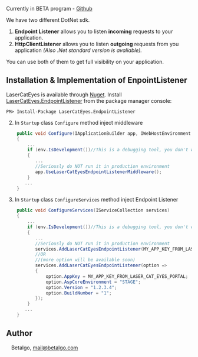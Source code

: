 Currently in BETA program - [Github](https://github.com/betalgo/LCE-DotNet-SDK)

We have two different DotNet sdk. 
1. **Endpoint Listener** allows you to listen **incoming** requests to your application.
2. **HttpClientListener** allows you to listen **outgoing** requests from you application *(Also .Net standard version is avaliable).*

You can use both of them to get full visibility on your application. 

## Installation & Implementation of EnpointListener
LaserCatEyes is available through [Nuget](https://www.nuget.org/packages/LaserCatEyes.EndpointListener/). Install [LaserCatEyes.EndpointListener](https://www.nuget.org/packages/LaserCatEyes.EndpointListener/) from the package manager console:
```
PM> Install-Package LaserCatEyes.EndpointListener
```

2. In ``Startup`` class ``Configure`` method inject middleware
```csharp
    public void Configure(IApplicationBuilder app, IWebHostEnvironment env)
    {
        ...
        if (env.IsDevelopment())//This is a debugging tool, you don't want to run it in prodcution, right!?
        {
           ... 
           //Seriously do NOT run it in production environment 
           app.UseLaserCatEyesEndpointListenerMiddleware();           
        }
       ...
    }
```
3. In ``Startup`` class ``ConfigureServices`` method inject Endpoint Listener

```csharp
    public void ConfigureServices(IServiceCollection services)
    {
        ...
        if (env.IsDevelopment())//This is a debugging tool, you don't want to run it in prodcution, right!?
        {
           ... 
           //Seriously do NOT run it in production environment 
           services.AddLaserCatEyesEndpointListener(MY_APP_KEY_FROM_LASER_CAT_EYES_PORTAL);
           //OR 
           //(more option will be available soon)
           services.AddLaserCatEyesEndpointListener(option =>
           {
               option.AppKey = MY_APP_KEY_FROM_LASER_CAT_EYES_PORTAL;
               option.AspCoreEnvironment = "STAGE";
               option.Version = "1.2.3.4";
               option.BuildNumber = "1";
           });               
        }
       ...
    }
```


[Laser-Cat-Eyes web portal]: <https://portal.lasercateyes.com>
## Author

<img src="https://www.betalgo.com/img/logo-dark.png" width="10px"> Betalgo, mail@betalgo.com
